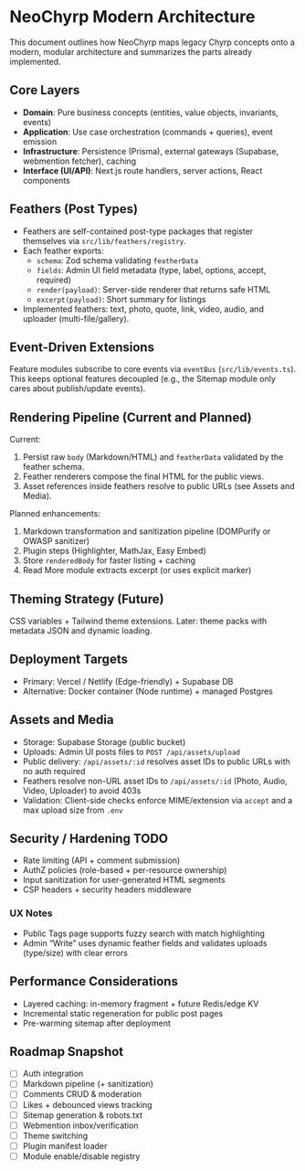 # NeoChyrp Modern Architecture

This document outlines how NeoChyrp maps legacy Chyrp concepts onto a modern, modular architecture and summarizes the parts already implemented.

## Core Layers

- **Domain**: Pure business concepts (entities, value objects, invariants, events)
- **Application**: Use case orchestration (commands + queries), event emission
- **Infrastructure**: Persistence (Prisma), external gateways (Supabase, webmention fetcher), caching
- **Interface (UI/API)**: Next.js route handlers, server actions, React components

## Feathers (Post Types)

- Feathers are self-contained post-type packages that register themselves via `src/lib/feathers/registry`.
- Each feather exports:
   - `schema`: Zod schema validating `featherData`
   - `fields`: Admin UI field metadata (type, label, options, accept, required)
   - `render(payload)`: Server-side renderer that returns safe HTML
   - `excerpt(payload)`: Short summary for listings
- Implemented feathers: text, photo, quote, link, video, audio, and uploader (multi-file/gallery).

## Event-Driven Extensions

Feature modules subscribe to core events via `eventBus` (`src/lib/events.ts`). This keeps optional features decoupled (e.g., the Sitemap module only cares about publish/update events).

## Rendering Pipeline (Current and Planned)

Current:

1. Persist raw `body` (Markdown/HTML) and `featherData` validated by the feather schema.
2. Feather renderers compose the final HTML for the public views.
3. Asset references inside feathers resolve to public URLs (see Assets and Media).

Planned enhancements:

1. Markdown transformation and sanitization pipeline (DOMPurify or OWASP sanitizer)
2. Plugin steps (Highlighter, MathJax, Easy Embed)
3. Store `renderedBody` for faster listing + caching
4. Read More module extracts excerpt (or uses explicit marker)

## Theming Strategy (Future)

CSS variables + Tailwind theme extensions. Later: theme packs with metadata JSON and dynamic loading.

## Deployment Targets

- Primary: Vercel / Netlify (Edge-friendly) + Supabase DB
- Alternative: Docker container (Node runtime) + managed Postgres

## Assets and Media

- Storage: Supabase Storage (public bucket)
- Uploads: Admin UI posts files to `POST /api/assets/upload`
- Public delivery: `/api/assets/:id` resolves asset IDs to public URLs with no auth required
- Feathers resolve non-URL asset IDs to `/api/assets/:id` (Photo, Audio, Video, Uploader) to avoid 403s
- Validation: Client-side checks enforce MIME/extension via `accept` and a max upload size from `.env`

## Security / Hardening TODO

- Rate limiting (API + comment submission)
- AuthZ policies (role-based + per-resource ownership)
- Input sanitization for user-generated HTML segments
- CSP headers + security headers middleware

### UX Notes

- Public Tags page supports fuzzy search with match highlighting
- Admin “Write” uses dynamic feather fields and validates uploads (type/size) with clear errors

## Performance Considerations

- Layered caching: in-memory fragment + future Redis/edge KV
- Incremental static regeneration for public post pages
- Pre-warming sitemap after deployment

## Roadmap Snapshot

- [ ] Auth integration
- [ ] Markdown pipeline (+ sanitization)
- [ ] Comments CRUD & moderation
- [ ] Likes + debounced views tracking
- [ ] Sitemap generation & robots.txt
- [ ] Webmention inbox/verification
- [ ] Theme switching
- [ ] Plugin manifest loader
- [ ] Module enable/disable registry
